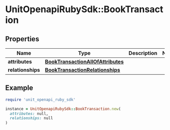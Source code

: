 # UnitOpenapiRubySdk::BookTransaction

## Properties

| Name | Type | Description | Notes |
| ---- | ---- | ----------- | ----- |
| **attributes** | [**BookTransactionAllOfAttributes**](BookTransactionAllOfAttributes.md) |  |  |
| **relationships** | [**BookTransactionRelationships**](BookTransactionRelationships.md) |  |  |

## Example

```ruby
require 'unit_openapi_ruby_sdk'

instance = UnitOpenapiRubySdk::BookTransaction.new(
  attributes: null,
  relationships: null
)
```

